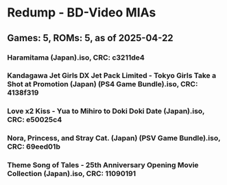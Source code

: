 # Redump - BD-Video MIAs
## Games: 5, ROMs: 5, as of 2025-04-22

### Haramitama (Japan).iso, CRC: c3211de4
### Kandagawa Jet Girls DX Jet Pack Limited - Tokyo Girls Take a Shot at Promotion (Japan) (PS4 Game Bundle).iso, CRC: 4138f319
### Love x2 Kiss - Yua to Mihiro to Doki Doki Date (Japan).iso, CRC: e50025c4
### Nora, Princess, and Stray Cat. (Japan) (PSV Game Bundle).iso, CRC: 69eed01b
### Theme Song of Tales - 25th Anniversary Opening Movie Collection (Japan).iso, CRC: 11090191
